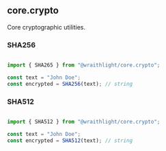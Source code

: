 ## core.crypto
Core cryptographic utilities.

### SHA256

```ts

import { SHA265 } from "@wraithlight/core.crypto";

const text = "John Doe";
const encrypted = SHA256(text); // string

```

### SHA512

```ts

import { SHA512 } from "@wraithlight/core.crypto";

const text = "John Doe";
const encrypted = SHA512(text); // string

```